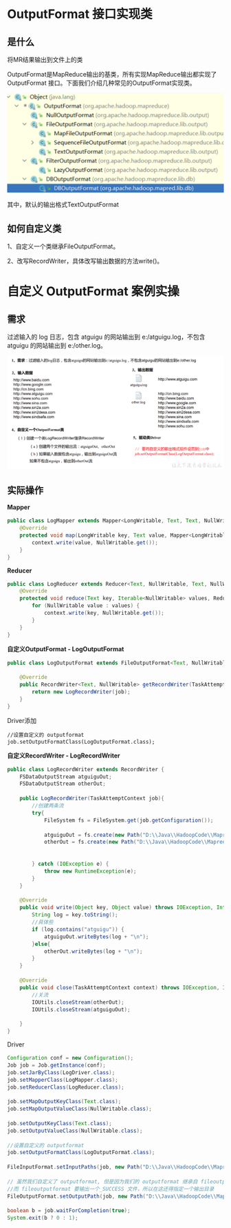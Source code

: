 # OutputFormat 接口实现类

## 是什么

将MR结果输出到文件上的类



OutputFormat是MapReduce输出的基类，所有实现MapReduce输出都实现了 OutputFormat 接口。下面我们介绍几种常见的OutputFormat实现类。

![image-20220719185741537](.\picture\image-20220719185741537.png)

其中，默认的输出格式TextOutputFormat



## 如何自定义类

1、自定义一个类继承FileOutputFormat。 

2、改写RecordWriter，具体改写输出数据的方法write()。



# 自定义 OutputFormat 案例实操

## 需求

过滤输入的 log 日志，包含 atguigu 的网站输出到 e:/atguigu.log，不包含 atguigu 的网站输出到 e:/other.log。

![image-20220719190035857](.\picture\image-20220719190035857.png)

## 实际操作

**Mapper**

```Java
public class LogMapper extends Mapper<LongWritable, Text, Text, NullWritable> {
    @Override
    protected void map(LongWritable key, Text value, Mapper<LongWritable, Text, Text, NullWritable>.Context context) throws IOException, InterruptedException {
        context.write(value, NullWritable.get());
    }
}
```



**Reducer**

```Java
public class LogReducer extends Reducer<Text, NullWritable, Text, NullWritable> {
    @Override
    protected void reduce(Text key, Iterable<NullWritable> values, Reducer<Text, NullWritable, Text, NullWritable>.Context context) throws IOException, InterruptedException {
        for (NullWritable value : values) {
            context.write(key, NullWritable.get());
        }
    }
}
```



**自定义OutputFormat - LogOutputFormat**

```Java
public class LogOutputFormat extends FileOutputFormat<Text, NullWritable> {

    @Override
    public RecordWriter<Text, NullWritable> getRecordWriter(TaskAttemptContext job) throws IOException, InterruptedException {
        return new LogRecordWriter(job);
    }
}
```

Driver添加

```
//设置自定义的 outputformat
job.setOutputFormatClass(LogOutputFormat.class);
```





**自定义RecordWriter - LogRecordWriter**

```java
public class LogRecordWriter extends RecordWriter {
    FSDataOutputStream atguiguOut;
    FSDataOutputStream otherOut;

    public LogRecordWriter(TaskAttemptContext job){
        //创建两条流
        try{
            FileSystem fs = FileSystem.get(job.getConfiguration());

            atguiguOut = fs.create(new Path("D:\\Java\\HadoopCode\\MapreduceDemo\\MapReduceDemo\\src\\main\\java\\com\\atguigu\\mapreduce\\outputformat\\output\\atguigu.log"));
            otherOut = fs.create(new Path("D:\\Java\\HadoopCode\\MapreduceDemo\\MapReduceDemo\\src\\main\\java\\com\\atguigu\\mapreduce\\outputformat\\output\\other.log"));


        } catch (IOException e) {
            throw new RuntimeException(e);
        }
    }

    @Override
    public void write(Object key, Object value) throws IOException, InterruptedException {
        String log = key.toString();
        //具体些
        if (log.contains("atguigu")) {
            atguiguOut.writeBytes(log + "\n");
        }else{
            otherOut.writeBytes(log + "\n");
        }
    }

    @Override
    public void close(TaskAttemptContext context) throws IOException, InterruptedException {
        //关流
        IOUtils.closeStream(otherOut);
        IOUtils.closeStream(atguiguOut);

    }
}
```



Driver

```java
Configuration conf = new Configuration();
Job job = Job.getInstance(conf);
job.setJarByClass(LogDriver.class);
job.setMapperClass(LogMapper.class);
job.setReducerClass(LogReducer.class);

job.setMapOutputKeyClass(Text.class);
job.setMapOutputValueClass(NullWritable.class);

job.setOutputKeyClass(Text.class);
job.setOutputValueClass(NullWritable.class);

//设置自定义的 outputformat
job.setOutputFormatClass(LogOutputFormat.class);

FileInputFormat.setInputPaths(job, new Path("D:\\Java\\HadoopCode\\MapreduceDemo\\MapReduceDemo\\src\\main\\java\\com\\atguigu\\mapreduce\\outputformat\\input\\log.txt"));

// 虽然我们自定义了 outputformat, 但是因为我们的 outputformat 继承自 fileoutputformat
//而 fileoutputformat 要输出一个_SUCCESS 文件，所以在这还得指定一个输出目录
FileOutputFormat.setOutputPath(job, new Path("D:\\Java\\HadoopCode\\MapreduceDemo\\MapReduceDemo\\src\\main\\java\\com\\atguigu\\mapreduce\\outputformat\\output\\SUCCESS"));

boolean b = job.waitForCompletion(true);
System.exit(b ? 0 : 1);
```

